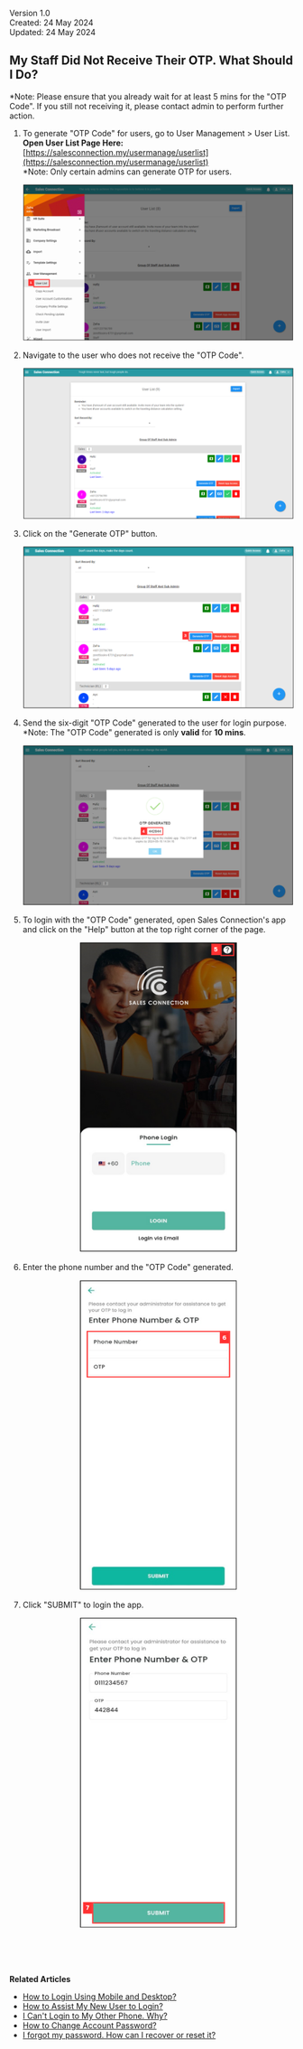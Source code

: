 Version 1.0<br>
Created: 24 May 2024<br>
Updated: 24 May 2024<br>
## My Staff Did Not Receive Their OTP. What Should I Do?

*Note: Please ensure that you already wait for at least 5 mins for the "OTP Code". If you still not receiving it, please contact admin to perform further action.

  1. To generate "OTP Code" for users, go to User Management > User List.<br>
     **Open User List Page Here:** [https://salesconnection.my/usermanage/userlist](https://salesconnection.my/usermanage/userlist)<br>
     *Note: Only certain admins can generate OTP for users.

     <p align="center">
       <img src="img/User_List.png" alt="User List">
     </p>
  
  2. Navigate to the user who does not receive the "OTP Code".<br>

     <p align="center">
       <img src="img/User_in_User_List.png" alt="User in User List">
     </p>

  3. Click on the "Generate OTP" button.<br>

     <p align="center">
       <img src="img/Generate_OTP_Button.png" alt="Generate OTP Button">
     </p>

  4. Send the six-digit "OTP Code" generated to the user for login purpose.<br>
     *Note: The "OTP Code" generated is only **valid** for **10 mins**.

     <p align="center">
       <img src="img/OTP_Generated.png" alt="OTP Generated">
     </p>

  5. To login with the "OTP Code" generated, open Sales Connection's app and click on the "Help" button at the top right corner of the page.<br>

     <p align="center">
       <img src="img/Help_Button_Mobile.png" alt="Help Button Mobile" width="280" height="550">
     </p>

  6. Enter the phone number and the "OTP Code" generated.<br>

     <p align="center">
       <img src="img/Enter_Phone_OTP.png" alt="Enter Phone OTP" width="280" height="550">
     </p>

  7. Click "SUBMIT" to login the app.<br>

     <p align="center">
       <img src="img/Submit_To_Login.png" alt="Submit To Login" width="280" height="550">
     </p>
     <br><br><br>

**Related Articles**<br>
- [How to Login Using Mobile and Desktop?](Login.md)
- [How to Assist My New User to Login?](New_User_Login.md)
- [I Can't Login to My Other Phone. Why?](IMEI.md)
- [How to Change Account Password?](Change_Account_Password.md)
- [I forgot my password. How can I recover or reset it?](Forgot_Password.md)
